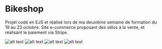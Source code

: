 # Bikeshop
Projet codé en EJS et réalisé lors de ma deuxième semaine de formation du 19 au 23 octobre. Site e-commerce proposant des vélos à la vente, et réalisant le paiement via Stripe.

![alt text](https://res.cloudinary.com/drchl4shw/image/upload/v1613846008/Bikeshop1_d3ekbr.png)
![alt text](https://res.cloudinary.com/drchl4shw/image/upload/v1613846007/Bikeshop2_jdmob7.png)
![alt text](https://res.cloudinary.com/drchl4shw/image/upload/v1613846006/Bikeshop3_jedn6s.png)
![alt text](https://res.cloudinary.com/drchl4shw/image/upload/v1613846006/Bikeshop4_dk70bi.png)
